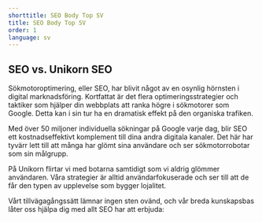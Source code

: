 ```yaml
---
shorttitle: SEO Body Top SV
title: SEO Body Top SV
order: 1
language: sv
---
```

## SEO vs. Unikorn SEO

Sökmotoroptimering, eller SEO, har blivit något av en osynlig hörnsten i digital marknadsföring. Kortfattat är det flera optimeringsstrategier och taktiker som hjälper din webbplats att ranka högre i sökmotorer som Google. Detta kan i sin tur ha en dramatisk effekt på den organiska trafiken. 

Med över 50 miljoner individuella sökningar på Google varje dag, blir SEO ett kostnadseffektivt komplement till dina andra digitala kanaler. Det här har tyvärr lett till att många har glömt sina användare och ser sökmotorrobotar som sin målgrupp.

På Unikorn flirtar vi med botarna samtidigt som vi aldrig glömmer användaren. Våra strategier är alltid användarfokuserade och ser till att de får den typen av upplevelse som bygger lojalitet.

Vårt tillvägagångssätt lämnar ingen sten ovänd, och vår breda kunskapsbas låter oss hjälpa dig med allt SEO har att erbjuda: